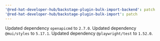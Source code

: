```yaml
---
'@red-hat-developer-hub/backstage-plugin-bulk-import-backend': patch
'@red-hat-developer-hub/backstage-plugin-bulk-import': patch
---
```


Updated dependency `openapicmd` to `2.7.0`.
Updated dependency `@mui/styles` to `5.17.1`.
Updated dependency `@playwright/test` to `1.52.0`.
